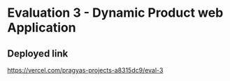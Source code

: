 # Evaluation 3 - Dynamic Product web Application

## Deployed link 
https://vercel.com/pragyas-projects-a8315dc9/eval-3